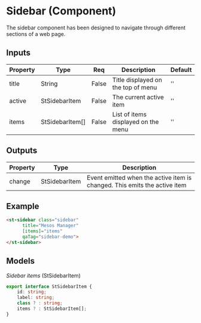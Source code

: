 # Sidebar (Component)

   The sidebar component has been designed to navigate through different sections of a web page.

## Inputs

| Property | Type            | Req   | Description                         | Default |
| -------- | --------------- | ----- | ----------------------------------- | ------- |
| title    | String          | False | Title displayed on the top of menu  | ''      |
| active   | StSidebarItem   | False | The current active item             | ''      |
| items    | StSidebarItem[] | False | List of items displayed on the menu | ''      |

## Outputs

| Property | Type          | Description                                                               |
| -------- | ------------- | ------------------------------------------------------------------------- |
| change   | StSidebarItem | Event emitted when the active item is changed. This emits the active item |

## Example


```html
<st-sidebar class="sidebar"
      title="Mesos Manager"
      [items]="items"
      qaTag="sidebar-demo">
</st-sidebar>
```

## Models

*Sidebar items* (StSidebarItem)

```typescript
export interface StSidebarItem {
    id: string;
    label: string;
    class ? : string;
    items ? : StSidebarItem[];
}
```

